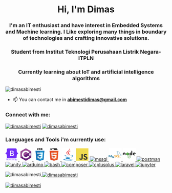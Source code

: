 <h1 align="center">Hi, I'm Dimas</h1>
<h3 align="center">I'm an IT enthusiast and have interest in Embedded Systems and Machine learning. I Like exploring many things in boundary of technologies and crafting innovative solutions.</h3>
<h3 align="center">Student from Institut Teknologi Perusahaan Listrik Negara-ITPLN</h3>
<h3 align="center">Currently learning about IoT and artificial intelligence algorithms</h3>

<p align="left"> <img src="https://komarev.com/ghpvc/?username=dimasssaja&label=Profile%20views&color=0e75b6&style=flat" alt="dimasabimesti" /> </p>

- 📫 You can contact me in **abimestidimas@gmail.com**

<h3 align="left">Connect with me:</h3>
<p align="left">
<a href="https://www.linkedin.com/in/dimas-abi-mesti-0158352a1/" target="blank"><img align="center" src="https://raw.githubusercontent.com/rahuldkjain/github-profile-readme-generator/master/src/images/icons/Social/linked-in-alt.svg" alt="dimasabimesti" height="30" width="40" /></a>
<a href="https://www.instagram.com/dimasabimesti/" target="blank"><img align="center" src="https://raw.githubusercontent.com/rahuldkjain/github-profile-readme-generator/master/src/images/icons/Social/instagram.svg" alt="dimasabimesti" height="30" width="40" /></a>
</p>

<h3 align="left">Languages and Tools i'm currently use:</h3>
<p align="left"><a href="https://getbootstrap.com" target="_blank" rel="noreferrer"> <img src="https://raw.githubusercontent.com/devicons/devicon/master/icons/bootstrap/bootstrap-plain-wordmark.svg" alt="bootstrap" width="40" height="40"/> </a> <a href="https://www.w3schools.com/cs/" target="_blank" rel="noreferrer"> <img src="https://raw.githubusercontent.com/devicons/devicon/master/icons/csharp/csharp-original.svg" alt="csharp" width="40" height="40"/> </a> <a href="https://www.w3schools.com/css/" target="_blank" rel="noreferrer"> <img src="https://raw.githubusercontent.com/devicons/devicon/master/icons/css3/css3-original-wordmark.svg" alt="css3" width="40" height="40"/> </a> <a href="https://www.w3.org/html/" target="_blank" rel="noreferrer"> <img src="https://raw.githubusercontent.com/devicons/devicon/master/icons/html5/html5-original-wordmark.svg" alt="html5" width="40" height="40"/> </a> <a href="https://www.java.com" target="_blank" rel="noreferrer"> <img src="https://raw.githubusercontent.com/devicons/devicon/master/icons/java/java-original.svg" alt="java" width="40" height="40"/> </a> <a href="https://developer.mozilla.org/en-US/docs/Web/JavaScript" target="_blank" rel="noreferrer"> <img src="https://raw.githubusercontent.com/devicons/devicon/master/icons/javascript/javascript-original.svg" alt="javascript" width="40" height="40"/> </a> <a href="https://www.microsoft.com/en-us/sql-server" target="_blank" rel="noreferrer"> <img src="https://www.svgrepo.com/show/303229/microsoft-sql-server-logo.svg" alt="mssql" width="40" height="40"/> </a> <a href="https://www.mysql.com/" target="_blank" rel="noreferrer"> <img src="https://raw.githubusercontent.com/devicons/devicon/master/icons/mysql/mysql-original-wordmark.svg" alt="mysql" width="40" height="40"/> </a> <a href="https://nodejs.org" target="_blank" rel="noreferrer"> <img src="https://raw.githubusercontent.com/devicons/devicon/master/icons/nodejs/nodejs-original-wordmark.svg" alt="nodejs" width="40" height="40"/> </a> <a href="https://postman.com" target="_blank" rel="noreferrer"> <img src="https://www.vectorlogo.zone/logos/getpostman/getpostman-icon.svg" alt="postman" width="40" height="40"/> </a> <a href="https://unity.com/" target="_blank" rel="noreferrer"> <img src="https://www.vectorlogo.zone/logos/unity3d/unity3d-icon.svg" alt="unity" width="40" height="40"/> </a> <a href="https://arduino.cc/" target="_blank" rel="noreferrer"> <img src="https://cdn.jsdelivr.net/gh/devicons/devicon@latest/icons/arduino/arduino-original-wordmark.svg" alt="arduino" width="40" height="40" /> <a href="https://gnu.org/" target="_blank" rel="noreferrer"> <img src="https://cdn.jsdelivr.net/gh/devicons/devicon@latest/icons/bash/bash-original.svg" alt="bash" width="40" height="40" /> <a href="https://getcomposer.org/" target="_blank" rel="noreferrer"> <img src="https://cdn.jsdelivr.net/gh/devicons/devicon@latest/icons/composer/composer-original.svg" alt="composer" width="40" height="40" /> <a href="https://www.w3schools.com/cs/" target="_blank" rel="noreferrer">
<img src="https://cdn.jsdelivr.net/gh/devicons/devicon@latest/icons/cplusplus/cplusplus-original.svg" alt="cplusplus" width="40" height="40"/> <a href="https://laravel.com" target="_blank" rel="noreferrer"> <img src="https://cdn.jsdelivr.net/gh/devicons/devicon@latest/icons/laravel/laravel-original-wordmark.svg" alt="laravel" width="40" height="40" /> <a href="https://jupyter.org" target="_blank" rel="noreferrer">
<img src="https://cdn.jsdelivr.net/gh/devicons/devicon@latest/icons/jupyter/jupyter-original-wordmark.svg" alt="jupyter" width="40" height="40" />
</p>

<p><img align="left" src="https://github-readme-stats.vercel.app/api/top-langs?username=dimasssaja&show_icons=true&locale=en&layout=compact" alt="dimasabimesti" /></p>

<p>&nbsp;<img align="center" src="https://github-readme-stats.vercel.app/api?username=dimasssaja&show_icons=true&locale=en" alt="dimasabimesti" /></p>

<p><img align="center" src="https://github-readme-streak-stats.herokuapp.com/?user=dimasssaja&" alt="dimasabimesti" /></p>
